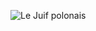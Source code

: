 ![Le Juif polonais](https://upload.wikimedia.org/wikipedia/commons/thumb/9/94/Mamoru_Shigemitsu_signs_the_Instrument_of_Surrender%2C_officially_ending_the_Second_World_War.jpg/400px-Mamoru_Shigemitsu_signs_the_Instrument_of_Surrender%2C_officially_ending_the_Second_World_War.jpg)
